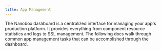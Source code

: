 ```yaml
---
title: App Management
---
```


The Nanobox dashboard is a centralized interface for managing your app's production platform. It provides everything from component resource statistics and logs to SSL management. The following docs walk through common app management tasks that can be accomplished through the dashboard.
